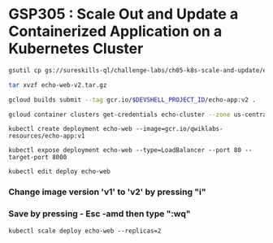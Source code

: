 # GSP305 : Scale Out and Update a Containerized Application on a Kubernetes Cluster

```bash
gsutil cp gs://sureskills-ql/challenge-labs/ch05-k8s-scale-and-update/echo-web-v2.tar.gz .
```

```bash
tar xvzf echo-web-v2.tar.gz
```

```bash
gcloud builds submit --tag gcr.io/$DEVSHELL_PROJECT_ID/echo-app:v2 .
```

```bash
gcloud container clusters get-credentials echo-cluster --zone us-central1-a
```

```
kubectl create deployment echo-web --image=gcr.io/qwiklabs-resources/echo-app:v1
```

```
kubectl expose deployment echo-web --type=LoadBalancer --port 80 --target-port 8000
```

```
kubectl edit deploy echo-web
```

### Change image version 'v1' to 'v2' by pressing "i"

### Save by pressing - Esc -amd then type ":wq"

```
kubectl scale deploy echo-web --replicas=2
```
